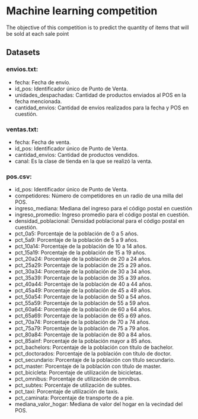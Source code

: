 # Machine learning competition 

The objective of this competition is to predict the quantity of items that will be sold at each sale point

## Datasets

### envios.txt:

* fecha: Fecha de envío.
* id_pos: Identificador único de Punto de Venta.
* unidades_despachadas: Cantidad de productos enviados al POS en la fecha mencionada.
* cantidad_envios: Cantidad de envíos realizados para la fecha y POS en cuestión.

### ventas.txt:

* fecha: Fecha de venta.
* id_pos: Identificador único de Punto de Venta.
* cantidad_envios: Cantidad de productos vendidos.
* canal: Es la clase de tienda en la que se realizó la venta.

### pos.csv:

* id_pos: Identificador único de Punto de Venta.
* competidores: Número de competidores en un radio de una milla del POS.
* ingreso_mediana: Mediana del ingreso para el código postal en cuestión
* ingreso_promedio: Ingreso promedio para el código postal en cuestión.
* densidad_poblacional: Densidad poblacional para el código postal en cuestión.
* pct_0a5: Porcentaje de la población de 0 a 5 años.
* pct_5a9: Porcentaje de la población de 5 a 9 años.
* pct_10a14: Porcentaje de la población de 10 a 14 años.
* pct_15a19: Porcentaje de la población de 15 a 19 años.
* pct_20a24: Porcentaje de la población de 20 a 24 años.
* pct_25a29: Porcentaje de la población de 25 a 29 años.
* pct_30a34: Porcentaje de la población de 30 a 34 años.
* pct_35a39: Porcentaje de la población de 35 a 39 años.
* pct_40a44: Porcentaje de la población de 40 a 44 años.
* pct_45a49: Porcentaje de la población de 45 a 49 años.
* pct_50a54: Porcentaje de la población de 50 a 54 años.
* pct_55a59: Porcentaje de la población de 55 a 59 años.
* pct_60a64: Porcentaje de la población de 60 a 64 años.
* pct_65a69: Porcentaje de la población de 65 a 69 años.
* pct_70a74: Porcentaje de la población de 70 a 74 años.
* pct_75a79: Porcentaje de la población de 75 a 79 años.
* pct_80a84: Porcentaje de la población de 80 a 84 años.
* pct_85ainf: Porcentaje de la población mayor a 85 años.
* pct_bachelors: Porcentaje de la población con título de bachelor.
* pct_doctorados: Porcentaje de la población con título de doctor.
* pct_secundario: Porcentaje de la población con título secundario.
* pct_master: Porcentaje de la población con título de master.
* pct_bicicleta: Porcentaje de utilización de bicicletas.
* pct_omnibus: Porcentaje de utilización de omnibus.
* pct_subtes: Porcentaje de utilización de subtes.
* pct_taxi: Porcentaje de utilización de taxis.
* pct_caminata: Porcentaje de transporte de a pie.
* mediana_valor_hogar: Mediana de valor del hogar en la vecindad del POS.

